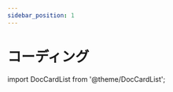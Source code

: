 ```yaml
---
sidebar_position: 1
---
```


# コーディング

import DocCardList from '@theme/DocCardList';

<DocCardList />
